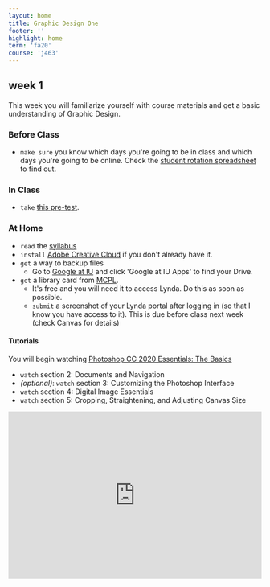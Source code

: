 ```yaml
---
layout: home
title: Graphic Design One
footer: ''
highlight: home
term: 'fa20'
course: 'j463'
---
```

## week 1
This week you will familiarize yourself with course materials and get a basic understanding of Graphic Design.

### Before Class
 * `make sure` you know which days you're going to be in class and which days you're going to be online. Check the [student rotation spreadsheet](https://docs.google.com/spreadsheets/d/1oPyyvbTSjSUOfqCwl886JmSdmzz0lCTVPKxWSXAm6os/edit?usp=sharing) to find out.

### In Class
 * `take` [this pre-test](https://forms.gle/CGErbW63AKUmRYfi9).

### At Home
 * `read` the [syllabus](j463-syllabus.pdf)
 * `install` [Adobe Creative Cloud](https://kb.iu.edu/d/bffs) if you don't already have it.
 * `get` a way to backup files
   * Go to [Google at IU](https://uits.iu.edu/google) and click 'Google at IU Apps' to find your Drive.
 * `get` a library card from [MCPL](https://mcpl.monroe.lib.in.us/patronaccount/selfregister.aspx).
   * It's free and you will need it to access Lynda. Do this as soon as possible.
   * `submit` a screenshot of your Lynda portal after logging in (so that I know you have access to it). This is due before class next week (check Canvas for details)
#### Tutorials
You will begin watching [Photoshop CC 2020 Essentials: The Basics](https://www.lynda.com/Photoshop-tutorials/Photoshop-2020-Essential-Training-Basics/2818127-2.html?org=mcpl.info)
 * `watch` section 2: Documents and Navigation
 * _(optional)_: `watch` section 3: Customizing the Photoshop Interface
 * `watch` section 4: Digital Image Essentials
 * `watch` section 5: Cropping, Straightening, and Adjusting Canvas Size


<div style="max-width:608px"><div style="position:relative;padding-bottom:66.118421052632%"><iframe id="kaltura_player" src="https://cdnapisec.kaltura.com/p/1751071/sp/175107100/embedIframeJs/uiconf_id/26683571/partner_id/1751071?iframeembed=true&playerId=kaltura_player&entry_id=1_iwxx89ai&flashvars[streamerType]=auto&amp;flashvars[localizationCode]=en&amp;flashvars[leadWithHTML5]=true&amp;flashvars[sideBarContainer.plugin]=true&amp;flashvars[sideBarContainer.position]=left&amp;flashvars[sideBarContainer.clickToClose]=true&amp;flashvars[chapters.plugin]=true&amp;flashvars[chapters.layout]=vertical&amp;flashvars[chapters.thumbnailRotator]=false&amp;flashvars[streamSelector.plugin]=true&amp;flashvars[EmbedPlayer.SpinnerTarget]=videoHolder&amp;flashvars[dualScreen.plugin]=true&amp;flashvars[Kaltura.addCrossoriginToIframe]=true&amp;&wid=1_19mz49zt" width="608" height="402" allowfullscreen webkitallowfullscreen mozAllowFullScreen allow="autoplay *; fullscreen *; encrypted-media *" sandbox="allow-forms allow-same-origin allow-scripts allow-top-navigation allow-pointer-lock allow-popups allow-modals allow-orientation-lock allow-popups-to-escape-sandbox allow-presentation allow-top-navigation-by-user-activation" frameborder="0" title="Kaltura Player" style="position:absolute;top:0;left:0;width:100%;height:100%"></iframe></div></div>

